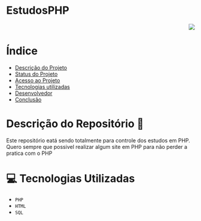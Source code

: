 # EstudosPHP 
<p align="right">
<img loading="lazy" src="http://img.shields.io/static/v1?label=STATUS&message=EM%20DESENVOLVIMENTO&color=GREEN&style=for-the-badge"/>
</p>

# Índice 

* [Descrição do Projeto](#descrição-do-projeto)
* [Status do Projeto](#status-do-Projeto)
* [Acesso ao Projeto](#acesso-ao-projeto)
* [Tecnologias utilizadas](#tecnologias-utilizadas)
* [Desenvolvedor](#desenvolvedor)
* [Conclusão](#conclusão)

# Descrição do Repositório 📖
Este repositório eatá sendo totalmente para controle dos estudos em PHP.
Quero sempre que possivel realizar algum site em PHP para não perder a pratica com o PHP
# 💻 Tecnologias Utilizadas

* `PHP`
* `HTML`
* `SQL`


  
